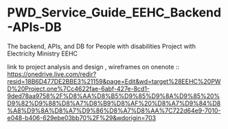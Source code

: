 # PWD_Service_Guide_EEHC_Backend-APIs-DB
The backend, APIs, and DB for People with disabilities Project with Electricity Ministry  EEHC


link to project analysis and design , wireframes on onenote ::
https://onedrive.live.com/redir?resid=18B6D477DE2BBE3%21159&page=Edit&wd=target%28EEHC%20PWD%20Project.one%7Cc4622fae-6abf-427e-8cd1-9ded78aa9758%2F%D8%AA%D8%B5%D9%85%D9%8A%D9%85%20%D9%82%D9%88%D8%A7%D8%B9%D8%AF%20%D8%A7%D9%84%D8%A8%D9%8A%D8%A7%D9%86%D8%A7%D8%AA%7C722d64e9-7010-e048-b406-629ebe03bb70%2F%29&wdorigin=703
